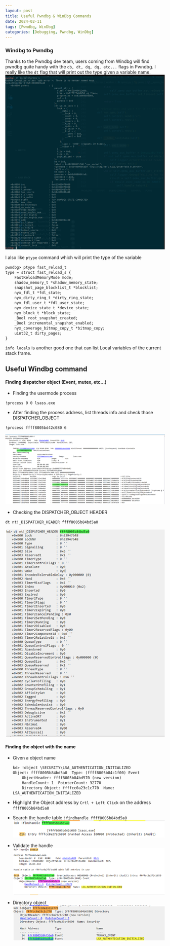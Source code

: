 ```yaml
---
layout: post
title: Useful Pwndbg & WinDbg Commands
date: 2024-02-11
tags: [Pwndbg, WinDbg]
categories: [Debugging, Pwndbg, WinDbg]
---
```

### Windbg to Pwndbg
Thanks to the Pwndbg dev team, users coming from Windbg will find pwndbg quite handy with the `db, dt, dq, dq, etc...` flags in Pwndbg. I really like the `dt` flag that will print out the type given a variable name.
![](/assets/images/2024-01-31-dt.png)

I also like `ptype` command which will print the type of the variable

```
pwndbg> ptype fast_reload_t
type = struct fast_reload_s {
    FastReloadMemoryMode mode;
    shadow_memory_t *shadow_memory_state;
    snapshot_page_blocklist_t *blocklist;
    nyx_fdl_t *fdl_state;
    nyx_dirty_ring_t *dirty_ring_state;
    nyx_fdl_user_t *fdl_user_state;
    nyx_device_state_t *device_state;
    nyx_block_t *block_state;
    _Bool root_snapshot_created;
    _Bool incremental_snapshot_enabled;
    nyx_coverage_bitmap_copy_t *bitmap_copy;
    uint32_t dirty_pages;
}
```

`info locals` is another good one that can list Local variables of the current stack frame.



## Useful Windbg command

#### Finding dispatcher object (Event, mutex, etc...)
- Finding the usermode process 
```
!process 0 0 lsass.exe
```
- After finding the process address, list threads info and check those DISPATCHER_OBJECT
```
!process ffff8005bd42c080 6
```
![](/assets/images/2024-01-31-windbgProcessThreadinfo.png)
- Checking the DISPATCHER_OBJECT HEADER 
```
dt nt!_DISPATCHER_HEADER ffff8005b84bd5a0
```

![](/assets/images/2024-01-31-DISPATCHER_OBJECT.png)

#### Finding the object with the name
- Given a object name
    ```
    kd> !object \SECURITY\LSA_AUTHENTICATION_INITIALIZED
    Object: ffff8005b84bd5a0  Type: (ffff8005b84c1f00) Event
        ObjectHeader: ffff8005b84bd570 (new version)
        HandleCount: 1  PointerCount: 32770
        Directory Object: ffffcc0a23c1c770  Name: LSA_AUTHENTICATION_INITIALIZED   
    ```
- Highlight the Object address by `Crtl + Left Click` on the address `ffff8005b84bd5a0`

- Search the handle table `!findhandle ffff8005b84bd5a0`
![](/assets/images/2024-01-31-0x614.png)

- Validate the handle
![](/assets/images/2024-01-31-handle.png)
- Directory object
![](/assets/images/2024-01-31-ObjectDirectory.png)